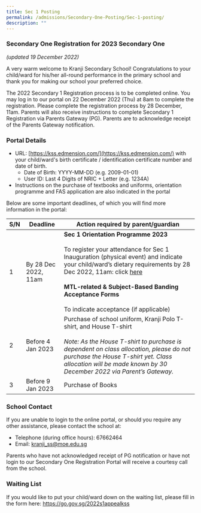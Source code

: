```yaml
---
title: Sec 1 Posting
permalink: /admissions/Secondary-One-Posting/Sec-1-posting/
description: ""
---
```

### Secondary One Registration for 2023 Secondary One
*(updated 19 December 2022)*

A very warm welcome to Kranji Secondary School! Congratulations to your child/ward for his/her all-round performance in the primary school and thank you for making our school your preferred choice.

The 2022 Secondary 1 Registration process is to be completed online. You may log in to our portal on 22 December 2022 (Thu) at 8am to complete the registration. Please complete the registration process by 28 December, 11am. Parents will also receive instructions to complete Secondary 1 Registration via Parents Gateway (PG). Parents are to acknowledge receipt of the Parents Gateway notification.

### Portal Details

*  URL: [https://kss.edmension.com/](https://kss.edmension.com/) with your child/ward's birth certificate / identification certificate number and date of birth.
	*   Date of Birth: YYYY-MM-DD (e.g. 2009-01-01)
	*   User ID: Last 4 Digits of NRIC + Letter (e.g. 1234A)
*   Instructions on the purchase of textbooks and uniforms, orientation programme and FAS application are also indicated in the portal

Below are some important deadlines, of which you will find more information in the portal:


| S/N | Deadline | Action required by parent/guardian |
| -------- | -------- | -------- |
| 1    | By 28 Dec 2022, 11am    |  **Sec 1 Orientation Programme 2023** <br><br>To register your attendance for Sec 1 Inauguration (physical event) and indicate your child/ward’s dietary requirements by 28 Dec 2022, 11am: click [here](https://go.gov.sg/2023sec1inaugreg) <br><br>**MTL-related & Subject-Based Banding Acceptance Forms** <br><br> To indicate acceptance (if applicable)    |
| 2   | Before 4 Jan 2023   | Purchase of school uniform, Kranji Polo T-shirt, and House T-shirt <br><br> *Note: As the House T-shirt to purchase is dependent on class allocation, please do not purchase the House T-shirt yet. Class allocation will be made known by 30 December 2022 via Parent’s Gateway.* |
| 3  | Before 9 Jan 2023   | Purchase of Books  |


### School Contact
If you are unable to login to the online portal, or should you require any other assistance, please contact the school at: 
* Telephone (during office hours): 67662464
* Email: [kranji_ss@moe.edu.sg](kranji_ss@moe.edu.sg)

Parents who have not acknowledged receipt of PG notification or have not login to our Secondary One Registration Portal will receive a courtesy call from the school.

### Waiting List
If you would like to put your child/ward down on the waiting list, please fill in the form here: https://go.gov.sg/2022s1appealkss